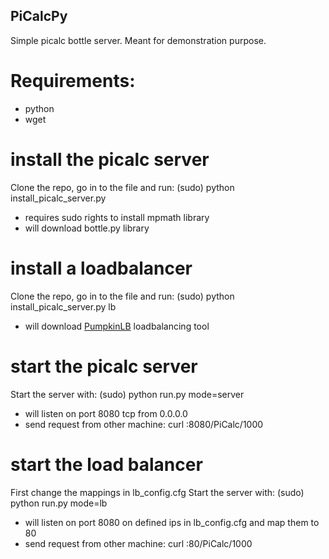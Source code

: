 ## PiCalcPy
Simple picalc bottle server. Meant for demonstration purpose.

# Requirements:
- python
- wget

# install the picalc server
Clone the repo, go in to the file and run: (sudo) python install_picalc_server.py
- requires sudo rights to install mpmath library
- will download bottle.py library
#

# install a loadbalancer
Clone the repo, go in to the file and run: (sudo) python install_picalc_server.py lb
- will download [PumpkinLB](https://pypi.org/project/PumpkinLB/) loadbalancing tool
#

# start the picalc server
Start the server with: (sudo) python run.py mode=server
- will listen on port 8080 tcp from 0.0.0.0
- send request from other machine: curl <host machine ip>:8080/PiCalc/1000
#
  
# start the load balancer
First change the mappings in lb_config.cfg
Start the server with: (sudo) python run.py mode=lb
- will listen on port 8080 on defined ips in lb_config.cfg and map them to 80 
- send request from other machine: curl <host machine ip>:80/PiCalc/1000
#
